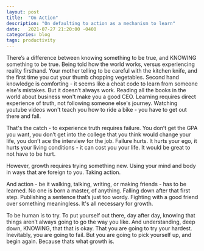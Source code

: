 ```yaml
---
layout: post
title:  "On Action"
description: "On defaulting to action as a mechanism to learn"
date:   2021-07-27 21:20:00 -0400
categories: blog
tags: productivity
---
```


There’s a difference between knowing something to be true, and KNOWING something to be true.  Being told how the world works, versus experiencing reality firsthand.  Your mother telling to be careful with the kitchen knife, and the first time you cut your thumb chopping vegetables. Second hand knowledge is comforting - it seems like a cheat code to learn from someone else's mistakes.  But it doesn’t always work.  Reading all the books in the world about business won't make you a good CEO.  Learning requires direct experience of truth, not following someone else's journey.  Watching youtube videos won't teach you how to ride a bike - you have to get out there and fall.

That's the catch - to experience truth requires failure.  You don’t get the GPA you want, you don’t get into the college that you think would change your life, you don’t ace the interview for the job.  Failure hurts.  It hurts your ego, it hurts your living conditions - it can cost you your life.  It would be great to not have to be hurt.

However, growth requires trying something new. Using your mind and body in ways that are foreign to you.  Taking action. 

And action - be it walking, talking, writing, or making friends - has to be learned.  No one is born a master, of anything.  Falling down after that first step.  Publishing a sentence that’s just too wordy.  Fighting with a good friend over something meaningless.  It's all necessary for growth.

To be human is to try.  To put yourself out there, day after day, knowing that things aren’t always going to go the way you like.  And understanding, deep down, KNOWING, that that is okay.  That you are going to try your hardest.  Inevitably, you are going to fail.  But you are going to pick yourself up, and begin again.  Because thats what growth is.
